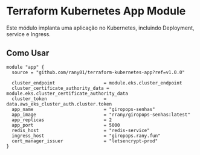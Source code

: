 # Terraform Kubernetes App Module

Este módulo implanta uma aplicação no Kubernetes, incluindo Deployment, service e Ingress.

## Como Usar

```hcl
module "app" {
  source = "github.com/rany01/terraform-kubernetes-app?ref=v1.0.0"

  cluster_endpoint                  = module.eks.cluster_endpoint
  cluster_certificate_authority_data = module.eks.cluster_certificate_authority_data
  cluster_token                     = data.aws_eks_cluster_auth.cluster.token
  app_name                          = "giropops-senhas"
  app_image                         = "rrany/giropops-senhas:latest"
  app_replicas                      = 2
  app_port                          = 5000
  redis_host                        = "redis-service"
  ingress_host                      = "giropops.rany.fun"
  cert_manager_issuer               = "letsencrypt-prod"
}